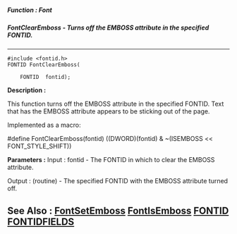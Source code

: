 ##### Function : Font
##### FontClearEmboss - Turns off the EMBOSS attribute in the specified FONTID.
---
```
#include <fontid.h>
FONTID FontClearEmboss(

	FONTID  fontid);
```
**Description :**

This function turns off the EMBOSS attribute in the specified FONTID.  Text 
that has the EMBOSS attribute appears to be sticking out of the page.

Implemented as a macro:

#define FontClearEmboss(fontid) ((DWORD)(fontid) & ~(ISEMBOSS << 
FONT_STYLE_SHIFT))

**Parameters :**
Input :
fontid  -  The FONTID in which to clear the EMBOSS attribute.

Output :
(routine)  -  The specified FONTID with the EMBOSS attribute turned off.



**See Also :**
[FontSetEmboss](/domino-c-api-docs/reference/Func/FontSetEmboss)
[FontIsEmboss](/domino-c-api-docs/reference/Func/FontIsEmboss)
[FONTID](/domino-c-api-docs/reference/Data/FONTID)
[FONTIDFIELDS](/domino-c-api-docs/reference/Data/FONTIDFIELDS)
---
